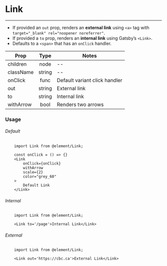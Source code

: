 # Link

---

-   If provided an `out` prop, renders an **external link** using `<a>` tag with `target="_blank" rel="noopener noreferrer"`.
-   If provided a `to` prop, renders an **internal link** using Gatsby’s `<Link>`.
-   Defaults to a `<span>` that has an `onClick` handler.

| Prop      |  Type  | Notes                         |
| --------- | :----: | ----------------------------- |
| children  |  node  | --                            |
| className | string | --                            |
| onClick   |  func  | Default variant click handler |
| out       | string | External link                 |
| to        | string | Internal link                 |
| withArrow |  bool  | Renders two arrows            |

### Usage

###### Default

```JS
    import Link from @element/Link;

    const onClick = () => {}
    <Link
        onClick={onClick}
        withArrow
        scale={2}
        color="grey_60"
    >
        Default Link
    </Link>
```

###### Internal

```JS
    import Link from @element/Link;

    <Link to='/page'>Internal Link</Link>
```

###### External

```JS
    import Link from @element/Link;

    <Link out='https://cbc.ca'>External Link</Link>
```
